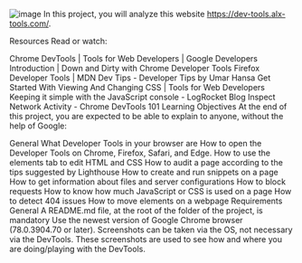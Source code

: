 ![image](https://github.com/OILEGA/alx-frontend/assets/117779858/94cfdba5-658a-4a39-985d-4cede97fdefa)
In this project, you will analyze this website https://dev-tools.alx-tools.com/.

Resources
Read or watch:

Chrome DevTools | Tools for Web Developers | Google Developers
Introduction | Down and Dirty with Chrome Developer Tools
Firefox Developer Tools | MDN
Dev Tips - Developer Tips by Umar Hansa
Get Started With Viewing And Changing CSS | Tools for Web Developers
Keeping it simple with the JavaScript console - LogRocket Blog
Inspect Network Activity - Chrome DevTools 101
Learning Objectives
At the end of this project, you are expected to be able to explain to anyone, without the help of Google:

General
What Developer Tools in your browser are
How to open the Developer Tools on Chrome, Firefox, Safari, and Edge.
How to use the elements tab to edit HTML and CSS
How to audit a page according to the tips suggested by Lighthouse
How to create and run snippets on a page
How to get information about files and server configurations
How to block requests
How to know how much JavaScript or CSS is used on a page
How to detect 404 issues
How to move elements on a webpage
Requirements
General
A README.md file, at the root of the folder of the project, is mandatory
Use the newest version of Google Chrome browser (78.0.3904.70 or later).
Screenshots can be taken via the OS, not necessary via the DevTools. These screenshots are used to see how and where you are doing/playing with the DevTools.
